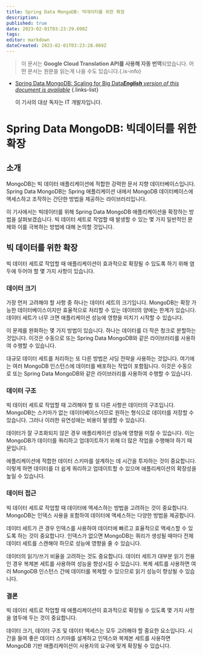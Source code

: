 ```yaml
---
title: Spring Data MongoDB: 빅데이터를 위한 확장
description: 
published: true
date: 2023-02-01T03:23:29.698Z
tags: 
editor: markdown
dateCreated: 2023-02-01T03:23:28.069Z
---
```


> 이 문서는 **Google Cloud Translation API를 사용해 자동 번역**되었습니다.
어떤 문서는 원문을 읽는게 나을 수도 있습니다.{.is-info}

- [Spring Data MongoDB: Scaling for Big Data***English** version of this document is available*](/en/Knowledge-base/Spring-Boot/spring-data-mongodb-scaling-for-big-data)
{.links-list}


  이 기사의 대상 독자는 IT 개발자입니다.

# Spring Data MongoDB: 빅데이터를 위한 확장

## 소개

MongoDB는 빅 데이터 애플리케이션에 적합한 강력한 문서 지향 데이터베이스입니다. Spring Data MongoDB는 Spring 애플리케이션 내에서 MongoDB 데이터베이스에 액세스하고 조작하는 간단한 방법을 제공하는 라이브러리입니다.

이 기사에서는 빅데이터를 위해 Spring Data MongoDB 애플리케이션을 확장하는 방법을 살펴보겠습니다. 빅 데이터 세트로 작업할 때 발생할 수 있는 몇 가지 일반적인 문제와 이를 극복하는 방법에 대해 논의할 것입니다.

## 빅 데이터를 위한 확장

빅 데이터 세트로 작업할 때 애플리케이션이 효과적으로 확장될 수 있도록 하기 위해 염두에 두어야 할 몇 가지 사항이 있습니다.

### 데이터 크기

가장 먼저 고려해야 할 사항 중 하나는 데이터 세트의 크기입니다. MongoDB는 확장 가능한 데이터베이스이지만 효율적으로 처리할 수 있는 데이터의 양에는 한계가 있습니다. 데이터 세트가 너무 크면 애플리케이션 성능에 영향을 미치기 시작할 수 있습니다.

이 문제를 완화하는 몇 가지 방법이 있습니다. 하나는 데이터를 더 작은 청크로 분할하는 것입니다. 이것은 수동으로 또는 Spring Data MongoDB와 같은 라이브러리를 사용하여 수행할 수 있습니다.

대규모 데이터 세트를 처리하는 또 다른 방법은 샤딩 전략을 사용하는 것입니다. 여기에는 여러 MongoDB 인스턴스에 데이터를 배포하는 작업이 포함됩니다. 이것은 수동으로 또는 Spring Data MongoDB와 같은 라이브러리를 사용하여 수행할 수 있습니다.

### 데이터 구조

빅 데이터 세트로 작업할 때 고려해야 할 또 다른 사항은 데이터의 구조입니다. MongoDB는 스키마가 없는 데이터베이스이므로 원하는 형식으로 데이터를 저장할 수 있습니다. 그러나 이러한 유연성에는 비용이 발생할 수 있습니다.

데이터가 잘 구조화되지 않은 경우 애플리케이션 성능에 영향을 미칠 수 있습니다. 이는 MongoDB가 데이터를 쿼리하고 업데이트하기 위해 더 많은 작업을 수행해야 하기 때문입니다.

애플리케이션에 적합한 데이터 스키마를 설계하는 데 시간을 투자하는 것이 중요합니다. 이렇게 하면 데이터를 더 쉽게 쿼리하고 업데이트할 수 있으며 애플리케이션의 확장성을 높일 수 있습니다.

### 데이터 접근

빅 데이터 세트로 작업할 때 데이터에 액세스하는 방법을 고려하는 것이 중요합니다. MongoDB는 인덱스 사용을 포함하여 데이터에 액세스하는 다양한 방법을 제공합니다.

데이터 세트가 큰 경우 인덱스를 사용하여 데이터에 빠르고 효율적으로 액세스할 수 있도록 하는 것이 중요합니다. 인덱스가 없으면 MongoDB는 쿼리가 생성될 때마다 전체 데이터 세트를 스캔해야 하므로 성능에 영향을 줄 수 있습니다.

데이터의 읽기/쓰기 비율을 고려하는 것도 중요합니다. 데이터 세트가 대부분 읽기 전용인 경우 복제본 세트를 사용하여 성능을 향상시킬 수 있습니다. 복제 세트를 사용하면 여러 MongoDB 인스턴스 간에 데이터를 복제할 수 있으므로 읽기 성능이 향상될 수 있습니다.

### 결론

빅 데이터 세트로 작업할 때 애플리케이션이 효과적으로 확장될 수 있도록 몇 가지 사항을 염두에 두는 것이 중요합니다.

데이터 크기, 데이터 구조 및 데이터 액세스는 모두 고려해야 할 중요한 요소입니다. 시간을 들여 좋은 데이터 스키마를 설계하고 인덱스와 복제본 세트를 사용하면 MongoDB 기반 애플리케이션이 사용자의 요구에 맞게 확장될 수 있습니다.